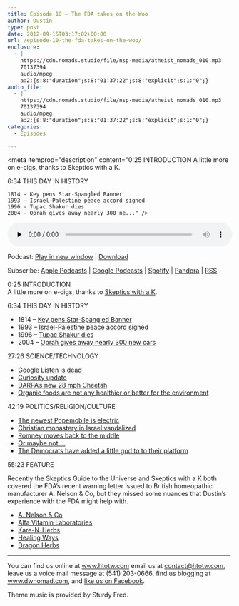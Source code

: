 ```yaml
---
title: Episode 10 – The FDA takes on the Woo
author: Dustin
type: post
date: 2012-09-15T03:17:02+00:00
url: /episode-10-the-fda-takes-on-the-woo/
enclosure:
  - |
    https://cdn.nomads.studio/file/nsp-media/atheist_nomads_010.mp3
    70137394
    audio/mpeg
    a:2:{s:8:"duration";s:8:"01:37:22";s:8:"explicit";s:1:"0";}
audio_file:
  - |
    https://cdn.nomads.studio/file/nsp-media/atheist_nomads_010.mp3
    70137394
    audio/mpeg
    a:2:{s:8:"duration";s:8:"01:37:22";s:8:"explicit";s:1:"0";}
categories:
  - Episodes

---
```

<div itemscope itemtype="http://schema.org/AudioObject">
  <meta itemprop="name" content="Episode 10 – The FDA takes on the Woo" />
  
  <meta itemprop="uploadDate" content="2012-09-14T21:17:02-06:00" />
  
  <meta itemprop="encodingFormat" content="audio/mpeg" />
  
  <meta itemprop="duration" content="PT1H37M22S" />
  
  <meta itemprop="description" content="0:25 INTRODUCTION
A little more on e-cigs, thanks to Skeptics with a K.

6:34 THIS DAY IN HISTORY

 	1814 - Key pens Star-Spangled Banner
 	1993 - Israel-Palestine peace accord signed
 	1996 - Tupac Shakur dies
 	2004 - Oprah gives away nearly 300 ne..." />
  
  <meta itemprop="contentUrl" content="https://dts.podtrac.com/redirect.mp3/cdn.nomads.studio/file/nsp-media/atheist_nomads_010.mp3" />
  
  <meta itemprop="contentSize" content="66.9" />
  </p> 
  
  <div class="powerpress_player" id="powerpress_player_8265">
    <audio class="wp-audio-shortcode" id="audio-5228-9" preload="none" style="width: 100%;" controls="controls"><source type="audio/mpeg" src="https://dts.podtrac.com/redirect.mp3/cdn.nomads.studio/file/nsp-media/atheist_nomads_010.mp3?_=9" /><a href="https://dts.podtrac.com/redirect.mp3/cdn.nomads.studio/file/nsp-media/atheist_nomads_010.mp3">https://dts.podtrac.com/redirect.mp3/cdn.nomads.studio/file/nsp-media/atheist_nomads_010.mp3</a></audio>
  </div>
</div>

<p class="powerpress_links powerpress_links_mp3">
  Podcast: <a href="https://dts.podtrac.com/redirect.mp3/cdn.nomads.studio/file/nsp-media/atheist_nomads_010.mp3" class="powerpress_link_pinw" target="_blank" title="Play in new window" onclick="return powerpress_pinw('https://htotw.com/?powerpress_pinw=5228-podcast');" rel="nofollow">Play in new window</a> | <a href="https://dts.podtrac.com/redirect.mp3/cdn.nomads.studio/file/nsp-media/atheist_nomads_010.mp3" class="powerpress_link_d" title="Download" rel="nofollow" download="atheist_nomads_010.mp3">Download</a>
</p>

<p class="powerpress_links powerpress_subscribe_links">
  Subscribe: <a href="https://podcasts.apple.com/us/podcast/humanists-take-on-the-world/id530050098?mt=2&ls=1" class="powerpress_link_subscribe powerpress_link_subscribe_itunes" target="_blank" title="Subscribe on Apple Podcasts" rel="nofollow">Apple Podcasts</a> | <a href="https://www.google.com/podcasts?feed=aHR0cDovL2F0aGVpc3Rub21hZHMubGlic3luLmNvbS9yc3M%3D" class="powerpress_link_subscribe powerpress_link_subscribe_googleplay" target="_blank" title="Subscribe on Google Podcasts" rel="nofollow">Google Podcasts</a> | <a href="https://open.spotify.com/show/3LzK2xZGike6Tc1GEMtMbr?si=LieN9SNuTpq96smuaUsH8A" class="powerpress_link_subscribe powerpress_link_subscribe_spotify" target="_blank" title="Subscribe on Spotify" rel="nofollow">Spotify</a> | <a href="https://www.pandora.com/podcast/atheist-nomads/PC:10122?corr=62071012&part=ug" class="powerpress_link_subscribe powerpress_link_subscribe_pandora" target="_blank" title="Subscribe on Pandora" rel="nofollow">Pandora</a> | <a href="https://htotw.com/feed/podcast/" class="powerpress_link_subscribe powerpress_link_subscribe_rss" target="_blank" title="Subscribe via RSS" rel="nofollow">RSS</a>
</p>

0:25 INTRODUCTION  
A little more on e-cigs, thanks to <a href="http://www.merseysideskeptics.org.uk/2012/09/skeptics-with-a-k-episode-080/" target="_blank" rel="noopener">Skeptics with a K</a>.

6:34 THIS DAY IN HISTORY

  * 1814 &#8211; <a href="http://www.history.com/this-day-in-history/key-pens-star-spangled-banner" target="_blank" rel="noopener">Key pens Star-Spangled Banner</a>
  * 1993 &#8211; <a href="http://www.history.com/this-day-in-history/israel-palestine-peace-accord-signed" target="_blank" rel="noopener">Israel-Palestine peace accord signed</a>
  * 1996 &#8211; <a href="http://www.history.com/this-day-in-history/tupac-shakur-dies" target="_blank" rel="noopener">Tupac Shakur dies</a>
  * 2004 &#8211; <a href="http://www.history.com/this-day-in-history/oprah-gives-away-nearly-300-new-cars" target="_blank" rel="noopener">Oprah gives away nearly 300 new cars</a>

27:26 SCIENCE/TECHNOLOGY

  * <a href="http://www.androidcentral.com/google-listen-officially-dead" target="_blank" rel="noopener">Google Listen is dead</a>
  * <a href="http://news.cnet.com/8301-11386_3-57508910-76/curious-about-curiosity-heres-the-latest-from-mars/" target="_blank" rel="noopener">Curiosity update</a>
  * <a href="http://www.gizmodo.co.uk/2012/09/military-robot-cheetah-is-faster-than-usain-bolt-and-freaks-the-hell-out-of-me/" target="_blank" rel="noopener">DARPA’s new 28 mph Cheetah</a>
  * <a href="http://www.newscientist.com/article/dn22240-organic-food-no-better-for-you-or-the-planet.html?DCMP=OTC-rss&nsref=online-news" target="_blank" rel="noopener">Organic foods are not any healthier or better for the environment</a>

42:19 POLITICS/RELIGION/CULTURE

  * <a href="http://reviews.cnet.com/8301-13746_7-57508431-48/newest-popemobile-is-an-ev/" target="_blank" rel="noopener">The newest Popemobile is electric</a>
  * <a href="http://www.washingtonpost.com/world/middle_east/israeli-police-say-vandals-deface-monastery-with-anti-christian-and-pro-settler-graffiti/2012/09/04/bdd015ea-f651-11e1-a93b-7185e3f88849_story.html" target="_blank" rel="noopener">Christian monastery in Israel vandalized</a>
  * <a href="http://www.newsday.com/news/nation/romney-says-he-likes-parts-of-obamacare-1.3985218" target="_blank" rel="noopener">Romney moves back to the middle</a>
  * <a href="http://www.latimes.com/news/nationworld/nation/la-na-campaign-2012-20120909,0,2184455.story" target="_blank" rel="noopener">Or maybe not&#8230;.</a>
  * <a href="http://www.atheists.org/american-atheists-condemn-decision-include-god-2012-democratic-national-platform" target="_blank" rel="noopener">The Democrats have added a little god to to their platform</a>

55:23 FEATURE

Recently the Skeptics Guide to the Universe and Skeptics with a K both covered the FDA’s recent warning letter issued to British homeopathic manufacturer A. Nelson & Co, but they missed some nuances that Dustin’s experience with the FDA might help with.

  * <a href="http://www.fda.gov/ICECI/EnforcementActions/WarningLetters/2012/ucm314629.htm" target="_blank" rel="noopener">A. Nelson & Co</a>
  * <a href="http://www.fda.gov/ICECI/EnforcementActions/WarningLetters/2012/ucm316719.htm" target="_blank" rel="noopener">Alfa Vitamin Laboratories</a>
  * <a href="http://www.fda.gov/ICECI/EnforcementActions/WarningLetters/2012/ucm316546.htm" target="_blank" rel="noopener">Kare-N-Herbs</a>
  * <a href="http://www.fda.gov/ICECI/EnforcementActions/WarningLetters/2012/ucm316549.htm" target="_blank" rel="noopener">Healing Ways</a>
  * <a href="http://www.fda.gov/ICECI/EnforcementActions/WarningLetters/2012/ucm316556.htm" target="_blank" rel="noopener">Dragon Herbs</a>

<hr width="500" />

You can find us online at www.htotw.com email us at <contact@htotw.com>, leave us a voice mail message at (541) 203-0666, find us blogging at www.dwnomad.com, and <a href="https://htotw.com/facebook" target="_blank" rel="noopener">like us on Facebook</a>.

Theme music is provided by Sturdy Fred.